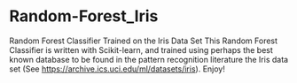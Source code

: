 # Random-Forest_Iris
Random Forest Classifier Trained on the Iris Data Set
This Random Forest Classifier is written with Scikit-learn, and trained using perhaps the best known database to be found in the pattern 
recognition literature the Iris data set (See https://archive.ics.uci.edu/ml/datasets/iris). Enjoy! 
